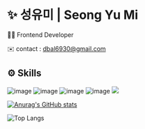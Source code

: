 
# ✨ 성유미 | Seong Yu Mi
👩‍💻 Frontend Developer

✉️ contact : dbal6930@gmail.com

## ⚙️ Skills
![image](https://user-images.githubusercontent.com/107836206/201006763-863c3f60-1456-4cb3-b7f5-ebbcac47fc0d.png)
![image](https://user-images.githubusercontent.com/107836206/201006777-e6d4621d-a761-4767-8173-6a11a2dedfca.png)
![image](https://user-images.githubusercontent.com/107836206/201006784-c396df1c-b0a2-4690-808e-474ee181f01a.png)
![image](https://user-images.githubusercontent.com/107836206/201006795-d94b1387-4447-4aaf-af5c-3260043c2d1c.png)
<img src="https://img.shields.io/badge/figma-F24E1E?style=for-the-badge&logo=figma&logoColor=white"> 



[![Anurag's GitHub stats](https://github-readme-stats.vercel.app/api?username=SeongYum)](https://github.com/anuraghazra/github-readme-stats)

![Top Langs](https://github-readme-stats.vercel.app/api/top-langs/?username=SeongYum&layout=compact&hide=csharp)
